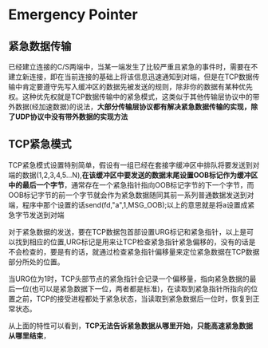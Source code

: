 # Emergency Pointer

## 紧急数据传输

已经建立连接的C/S两端中，当某一端发生了比较严重且紧急的事件时，需要在不建立新连接，即在当前连接的基础上将该信息迅速通知到对端，但是在TCP数据传输中肯定要遵守先写入缓冲区的数据先被发送的规则，除非你的数据有某种优先权。这种优先权就是TCP数据传输中的紧急模式，这类似于其他传输层协议中的带外数据(经加速数据)的说法，**大部分传输层协议都有解决紧急数据传输的实现，除了UDP协议中没有带外数据的实现方法**

## TCP紧急模式

TCP紧急模式设置特别简单，假设有一组已经在套接字缓冲区中排队将要发送到对端的数据(1,2,3,4,5...N),**在该缓冲区中要发送的数据末尾设置OOB标记作为缓冲区中的最后一个字节**，通常存在一个紧急指针指向OOB标记字节的下一个字节，而OOB标记字节的前一个字节就会作为紧急数据随同其前一系列普通数据发送到对端，程序中那个设置的话send(fd,"a",1,MSG_OOB);以上的意思就是将a设置成紧急字节发送到对端

对于紧急数据的发送，要在TCP数据包首部设置URG标记和紧急指针，以上是可以找到相应的位置,URG标记是用来让TCP检查紧急指针紧急偏移的，没有的话是不会检查的，要是有的话，就通过检查紧急指针偏移量来定位紧急数据在TCP数据部分所处的位置。

当URG位为1时，TCP头部节点的紧急指针会记录一个偏移量，指向紧急数据的最后一位(也可以是紧急数据下一位，两者都是标准)，在读取到紧急指针所指向的位置之前，TCP的接受进程都处于紧急状态，当读取到紧急数据后一位时，恢复到正常状态。

从上面的特性可以看到，**TCP无法告诉紧急数据从哪里开始，只能高速紧急数据从哪里结束**，